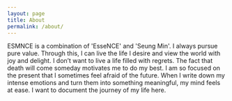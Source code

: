 ```yaml
---
layout: page
title: About
permalink: /about/
---
```


ESMNCE is a combination of 'EsseNCE' and 'Seung Min'. I always pursue pure value. Through this, I can live the life I desire and view the world with joy and delight. I don’t want to live a life filled with regrets. The fact that death will come someday motivates me to do my best. I am so focused on the present that I sometimes feel afraid of the future. When I write down my intense emotions and turn them into something meaningful, my mind feels at ease. I want to document the journey of my life here.
